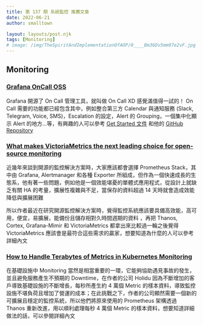 ```yaml
---
title: 第 137 期 系統監控 推薦文章
date: 2022-06-21
author: smalltown

layout: layouts/post.njk
tags: [Monitoring]
# image: /img/TheSpiritAndImplementationOfAOP/0____Bm36Dv5mm97e2vF.jpg
---
```


## Monitoring

<!-- summary -->
### [Grafana OnCall OSS](https://grafana.com/oss/oncall/)

Grafana 開源了 On Call 管理工具，就叫做 On Call XD 感覺滿值得一試的！ On Call 需要的功能都已經包含其中，例如整合第三方 Calendar 與通知服務 (Slack, Telegram, Voice, SMS)，Escalation 的設定，Alert 的 Grouping，一個集中化顯示 Alert 的地方...等，有興趣的人可以參考 [Get Started 文件](https://grafana.com/docs/grafana-cloud/oncall/getting-started/) 和他的 [GitHub Repository](https://github.com/grafana/oncall)

<!-- summary -->

### [What makes VictoriaMetrics the next leading choice for open-source monitoring](https://medium.com/everything-full-stack/what-makes-victoriametrics-the-new-de-facto-standard-choice-for-open-source-monitoring-5d2b66b6e292)

近幾年來談到開源的監控解決方案時，大家應該都會選擇 Prometheus Stack，其中由 Grafana, Alertmanager 和各種 Exporter 所組成，但作為一個快速成長的生態系，他有著一些問題，例如他是一個效能堪憂的單體式應用程式，從設計上就缺乏有關 HA 的考量，擴展性複雜與不足，當保存的資料超過 14 天時就會造成效能降低與擴展困難

所以作者最近在研究開源監控解決方案時，覺得監控系統應該要具備高效能，高可用，便宜，易擴展，能備份且儲存相對久時間週期的資料 ，再把 Thanos, Cortex, Grafana-Mimir 和 VictoriaMetrics 都拿出來比較過一輪之後覺得 VictoriaMetrics 應該會是最符合這些需求的贏家，想要知道為什麼的人可以參考詳細內文

### [How to Handle Terabytes of Metrics in Kubernetes Monitoring](https://medium.com/@holidu/how-to-handle-terabytes-of-metrics-in-kubernetes-monitoring-a3056adf92b)

在基礎設施中 Monitoring 當然是相當重要的一環，它能夠協助遇見事故的發生，並且避免服務產生不預期的 Downtime，在作者的公司 Holidu 因為不斷增加的客戶導致基礎設施的不斷增長，每秒所產生約 4 萬個 Metric 的樣本資料，導致監控設施不堪負荷且增加了營運的成本；在此挑戰之下，作者的公司顯然需要一個新的可擴展且穩定的監控系統，所以他們將原來使用的 Prometheus 架構透過 Thanos 重新改進，用以順利處理每秒 4 萬個 Metric 的樣本資料，想要知道詳細做法的話，可以參閱詳細內文
 